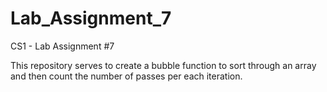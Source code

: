 # Lab_Assignment_7
CS1 - Lab Assignment #7


This repository serves to create a bubble function to sort through an array and then count the number of passes per each iteration.
